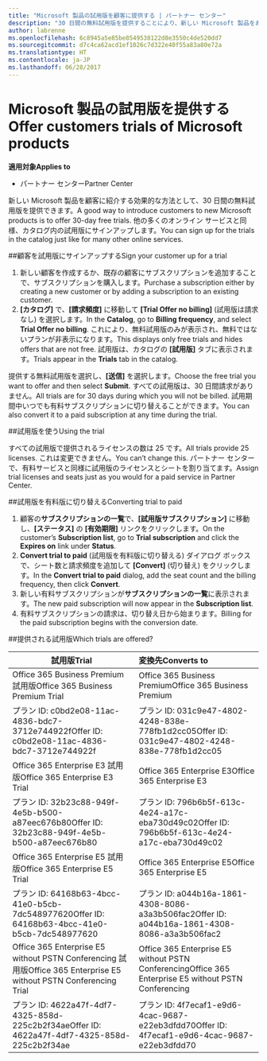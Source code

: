 ```yaml
---
title: "Microsoft 製品の試用版を顧客に提供する | パートナー センター"
description: "30 日間の無料試用版を提供することにより、新しい Microsoft 製品をお客様に紹介する"
author: labrenne
ms.openlocfilehash: 6c8945a5e85be8549538122d8e3550c4de520dd7
ms.sourcegitcommit: d7c4ca62acd1ef1026c7d322e40f55a83a80e72a
ms.translationtype: HT
ms.contentlocale: ja-JP
ms.lasthandoff: 06/28/2017
---
```

# <a name="offer-customers-trials-of-microsoft-products"></a><span data-ttu-id="a7857-103">Microsoft 製品の試用版を提供する</span><span class="sxs-lookup"><span data-stu-id="a7857-103">Offer customers trials of Microsoft products</span></span>

**<span data-ttu-id="a7857-104">適用対象</span><span class="sxs-lookup"><span data-stu-id="a7857-104">Applies to</span></span>**

-  <span data-ttu-id="a7857-105">パートナー センター</span><span class="sxs-lookup"><span data-stu-id="a7857-105">Partner Center</span></span>

<span data-ttu-id="a7857-106">新しい Microsoft 製品を顧客に紹介する効果的な方法として、30 日間の無料試用版を提供できます。</span><span class="sxs-lookup"><span data-stu-id="a7857-106">A good way to introduce customers to new Microsoft products is to offer 30-day free trials.</span></span> <span data-ttu-id="a7857-107">他の多くのオンライン サービスと同様、カタログ内の試用版にサインアップします。</span><span class="sxs-lookup"><span data-stu-id="a7857-107">You can sign up for the trials in the catalog just like for many other online services.</span></span>  

##<a name="sign-your-customer-up-for-a-trial"></a><span data-ttu-id="a7857-108">顧客を試用版にサインアップする</span><span class="sxs-lookup"><span data-stu-id="a7857-108">Sign your customer up for a trial</span></span>

1.  <span data-ttu-id="a7857-109">新しい顧客を作成するか、既存の顧客にサブスクリプションを追加することで、サブスクリプションを購入します。</span><span class="sxs-lookup"><span data-stu-id="a7857-109">Purchase a subscription either by creating a new customer or by adding a subscription to an existing customer.</span></span> 
2.  <span data-ttu-id="a7857-110">**[カタログ]** で、**[請求頻度]** に移動して **[Trial Offer no billing]** (試用版は請求なし) を選択します。</span><span class="sxs-lookup"><span data-stu-id="a7857-110">In the **Catalog**, go to **Billing frequency**, and select **Trial Offer no billing**.</span></span> <span data-ttu-id="a7857-111">これにより、無料試用版のみが表示され、無料ではないプランが非表示になります。</span><span class="sxs-lookup"><span data-stu-id="a7857-111">This displays only free trials and hides offers that are not free.</span></span> <span data-ttu-id="a7857-112">試用版は、カタログの **[試用版]** タブに表示されます。</span><span class="sxs-lookup"><span data-stu-id="a7857-112">Trials appear in the **Trials** tab in the catalog.</span></span>

<span data-ttu-id="a7857-113">提供する無料試用版を選択し、**[送信]** を選択します。</span><span class="sxs-lookup"><span data-stu-id="a7857-113">Choose the free trial you want to offer and then select **Submit**.</span></span> <span data-ttu-id="a7857-114">すべての試用版は、30 日間請求がありません。</span><span class="sxs-lookup"><span data-stu-id="a7857-114">All trials are for 30 days during which you will not be billed.</span></span> <span data-ttu-id="a7857-115">試用期間中いつでも有料サブスクリプションに切り替えることができます。</span><span class="sxs-lookup"><span data-stu-id="a7857-115">You can also convert it to a paid subscription at any time during the trial.</span></span>

##<a name="using-the-trial"></a><span data-ttu-id="a7857-116">試用版を使う</span><span class="sxs-lookup"><span data-stu-id="a7857-116">Using the trial</span></span>

<span data-ttu-id="a7857-117">すべての試用版で提供されるライセンスの数は 25 です。</span><span class="sxs-lookup"><span data-stu-id="a7857-117">All trials provide 25 licenses.</span></span> <span data-ttu-id="a7857-118">これは変更できません。</span><span class="sxs-lookup"><span data-stu-id="a7857-118">You can’t change this.</span></span> <span data-ttu-id="a7857-119">パートナー センターで、有料サービスと同様に試用版のライセンスとシートを割り当てます。</span><span class="sxs-lookup"><span data-stu-id="a7857-119">Assign trial licenses and seats just as you would for a paid service in Partner Center.</span></span> 

##<a name="converting-trial-to-paid"></a><span data-ttu-id="a7857-120">試用版を有料版に切り替える</span><span class="sxs-lookup"><span data-stu-id="a7857-120">Converting trial to paid</span></span>

1.  <span data-ttu-id="a7857-121">顧客の**サブスクリプションの一覧**で、**[試用版サブスクリプション]** に移動し、**[ステータス]** の **[有効期限]** リンクをクリックします。</span><span class="sxs-lookup"><span data-stu-id="a7857-121">On the customer’s **Subscription list**, go to **Trial subscription** and click the **Expires on** link under **Status**.</span></span>
2.  <span data-ttu-id="a7857-122">**Convert trial to paid** (試用版を有料版に切り替える) ダイアログ ボックスで、シート数と請求頻度を追加して **[Convert]** (切り替え) をクリックします。</span><span class="sxs-lookup"><span data-stu-id="a7857-122">In the **Convert trial to paid** dialog, add the seat count and the billing frequency, then click **Convert**.</span></span>
3.  <span data-ttu-id="a7857-123">新しい有料サブスクリプションが**サブスクリプションの一覧**に表示されます。</span><span class="sxs-lookup"><span data-stu-id="a7857-123">The new paid subscription will now appear in the **Subscription list**.</span></span>
4.  <span data-ttu-id="a7857-124">有料サブスクリプションの請求は、切り替え日から始まります。</span><span class="sxs-lookup"><span data-stu-id="a7857-124">Billing for the paid subscription begins with the conversion date.</span></span>

##<a name="which-trials-are-offered"></a><span data-ttu-id="a7857-125">提供される試用版</span><span class="sxs-lookup"><span data-stu-id="a7857-125">Which trials are offered?</span></span>

|**<span data-ttu-id="a7857-126">試用版</span><span class="sxs-lookup"><span data-stu-id="a7857-126">Trial</span></span>**      |**<span data-ttu-id="a7857-127">変換先</span><span class="sxs-lookup"><span data-stu-id="a7857-127">Converts to</span></span>**      |
|--------------|:------------------|
|<span data-ttu-id="a7857-128">Office 365 Business Premium 試用版</span><span class="sxs-lookup"><span data-stu-id="a7857-128">Office 365 Business Premium Trial</span></span>               |<span data-ttu-id="a7857-129">Office 365 Business Premium</span><span class="sxs-lookup"><span data-stu-id="a7857-129">Office 365 Business Premium</span></span>|
|<span data-ttu-id="a7857-130">プラン ID: c0bd2e08-11ac-4836-bdc7-3712e744922f</span><span class="sxs-lookup"><span data-stu-id="a7857-130">Offer ID: c0bd2e08-11ac-4836-bdc7-3712e744922f</span></span>  | <span data-ttu-id="a7857-131">プラン ID: 031c9e47-4802-4248-838e-778fb1d2cc05</span><span class="sxs-lookup"><span data-stu-id="a7857-131">Offer ID: 031c9e47-4802-4248-838e-778fb1d2cc05</span></span>|
|<span data-ttu-id="a7857-132">Office 365 Enterprise E3 試用版</span><span class="sxs-lookup"><span data-stu-id="a7857-132">Office 365 Enterprise E3 Trial</span></span>|                 <span data-ttu-id="a7857-133">Office 365 Enterprise E3</span><span class="sxs-lookup"><span data-stu-id="a7857-133">Office 365 Enterprise E3</span></span>|
|<span data-ttu-id="a7857-134">プラン ID: 32b23c88-949f-4e5b-b500-a87eec676b80</span><span class="sxs-lookup"><span data-stu-id="a7857-134">Offer ID: 32b23c88-949f-4e5b-b500-a87eec676b80</span></span>   |<span data-ttu-id="a7857-135">プラン ID: 796b6b5f-613c-4e24-a17c-eba730d49c02</span><span class="sxs-lookup"><span data-stu-id="a7857-135">Offer ID: 796b6b5f-613c-4e24-a17c-eba730d49c02</span></span>|
|<span data-ttu-id="a7857-136">Office 365 Enterprise E5 試用版</span><span class="sxs-lookup"><span data-stu-id="a7857-136">Office 365 Enterprise E5 Trial</span></span>                   |<span data-ttu-id="a7857-137">Office 365 Enterprise E5</span><span class="sxs-lookup"><span data-stu-id="a7857-137">Office 365 Enterprise E5</span></span>|
|<span data-ttu-id="a7857-138">プラン ID: 64168b63-4bcc-41e0-b5cb-7dc548977620</span><span class="sxs-lookup"><span data-stu-id="a7857-138">Offer ID: 64168b63-4bcc-41e0-b5cb-7dc548977620</span></span>     |<span data-ttu-id="a7857-139">プラン ID: a044b16a-1861-4308-8086-a3a3b506fac2</span><span class="sxs-lookup"><span data-stu-id="a7857-139">Offer ID: a044b16a-1861-4308-8086-a3a3b506fac2</span></span>|
|<span data-ttu-id="a7857-140">Office 365 Enterprise E5 without PSTN Conferencing 試用版</span><span class="sxs-lookup"><span data-stu-id="a7857-140">Office 365 Enterprise E5 without PSTN Conferencing Trial</span></span> |<span data-ttu-id="a7857-141">Office 365 Enterprise E5 without PSTN Conferencing</span><span class="sxs-lookup"><span data-stu-id="a7857-141">Office 365 Enterprise E5 without PSTN Conferencing</span></span>|
|<span data-ttu-id="a7857-142">プラン ID: 4622a47f-4df7-4325-858d-225c2b2f34ae</span><span class="sxs-lookup"><span data-stu-id="a7857-142">Offer ID: 4622a47f-4df7-4325-858d-225c2b2f34ae</span></span>  |<span data-ttu-id="a7857-143">プラン ID: 4f7ecaf1-e9d6-4cac-9687-e22eb3dfdd70</span><span class="sxs-lookup"><span data-stu-id="a7857-143">Offer ID: 4f7ecaf1-e9d6-4cac-9687-e22eb3dfdd70</span></span>|






